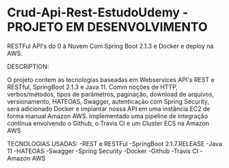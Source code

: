# Crud-Api-Rest-EstudoUdemy - PROJETO EM DESENVOLVIMENTO

RESTFul API's do 0 à Nuvem Com Spring Boot 2.1.3 e Docker e deploy na AWS.

DESCRIPTION:

O projeto contem as tecnologias baseadas em Webservices API's REST e RESTful, SpringBoot 2.1.3 e Java 11.
Comm noções de HTTP, verbos/métodos, tipos de parâmetros, paginação, download de arquivos, versionamento, HATEOAS, 
Swagger, autenticação com Spring Security, será adicionado Docker e implantar nossa API em uma instância EC2 de 
forma manual Amazon AWS. Implementado uma pipeline de integração contínua envolvendo o Github, 
o Travis CI e um Cluster ECS na Amazon AWS
 
TECNOLOGIAS USADAS:
-REST e RESTFul
-SpringBoot 2.1.7.RELEASE
-Java 11
-HATEOAS
-Swagger
-Spring Security
-Docker
-Github
-Travis CI
-Amazon AWS



